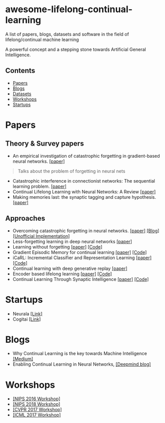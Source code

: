 # awesome-lifelong-continual-learning
A list of papers, blogs, datasets and software in the field of lifelong/continual machine learning

A powerful concept and a stepping stone towards Artificial General Intelligence.

## Contents
- [Papers](#papers)
- [Blogs](#blogs)
- [Datasets](#dataset)
- [Workshops](#workshops)
- [Startups](#startups)
 
  
# Papers
## Theory & Survey papers

- An empirical investigation of catastrophic forgetting in gradient-based neural networks. [[paper]](https://arxiv.org/abs/1312.6211)
> Talks about the problem of forgetting in neural nets
- Catastrophic interference in connectionist networks: The sequential learning problem. [[paper]](https://www.sciencedirect.com/science/article/pii/S0079742108605368)
- Continual Lifelong Learning with Neural Networks: A Review [[paper]](https://arxiv.org/abs/1802.07569)
- Making memories last: the synaptic tagging and capture hypothesis. [[paper]](https://www.ncbi.nlm.nih.gov/pubmed/21170072)


## Approaches
-  Overcoming catastrophic forgetting in neural networks. [[paper]](https://arxiv.org/abs/1612.00796) [[Blog]](https://deepmind.com/blog/enabling-continual-learning-in-neural-networks/) [[Unofficial Implementation]](https://github.com/ariseff/overcoming-catastrophic)
- Less-forgetting learning in deep neural networks [[paper]](https://arxiv.org/abs/1607.00122)
- Learning without forgetting [[paper]](https://arxiv.org/pdf/1606.09282) [[Code]](https://github.com/lizhitwo/LearningWithoutForgetting)
- Gradient Episodic Memory for continual learning [[paper]](https://arxiv.org/abs/1706.08840) [[Code]](https://github.com/facebookresearch/GradientEpisodicMemory)
- iCaRL: Incremental Classifier and Representation Learning [[paper]](https://arxiv.org/abs/1611.07725) [[Code]](https://github.com/srebuffi/iCaRL)
- Continual learning with deep generative replay [[paper]](https://arxiv.org/abs/1705.08690)
- Encoder based lifelong learning [[paper]](https://arxiv.org/abs/1704.01920)  [[Code]](https://github.com/rahafaljundi/Encoder-Based-Lifelong-learning)
- Continual Learning Through Synaptic Intelligence [[paper]](https://arxiv.org/abs/1703.04200) [[Code]](https://github.com/ganguli-lab/pathint)


# Startups
- Neurala [[Link]](https://www.neurala.com/tech)
- Cogitai [[Link]](https://www.cogitai.com/)

# Blogs
- Why Continual Learning is the key towards Machine Intelligence [[Medium]](https://medium.com/continual-ai/why-continuous-learning-is-the-key-towards-machine-intelligence-1851cb57c308)
- Enabling Continual Learning in Neural Networks, [[Deepmind blog]](https://deepmind.com/blog/enabling-continual-learning-in-neural-networks/)

# Workshops
- [[NIPS 2016 Workshop]](https://sites.google.com/site/cldlnips2016/)
- [[NIPS 2018 Workshop]](https://sites.google.com/view/continual2018)
- [[CVPR 2017 Workshop]](https://erodner.github.io/continuouslearningcvpr2017/)
- [[ICML 2017 Workshop]](http://rlabstraction2016.wixsite.com/icml-2017)

